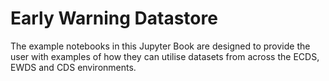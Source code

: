 # Early Warning Datastore 

The example notebooks in this Jupyter Book are designed to provide the user with examples of how they can utilise datasets from across the ECDS, EWDS and CDS environments.

